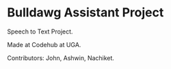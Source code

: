 # Bulldawg Assistant Project
Speech to Text Project. 

Made at Codehub at UGA. 

Contributors: John, Ashwin, Nachiket.
